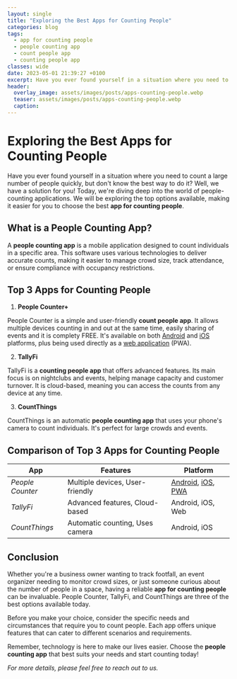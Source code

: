 ```yaml
---
layout: single
title: "Exploring the Best Apps for Counting People"
categories: blog
tags:
  - app for counting people
  - people counting app
  - count people app
  - counting people app
classes: wide
date: 2023-05-01 21:39:27 +0100
excerpt: Have you ever found yourself in a situation where you need to count a large number of people quickly, but don't know the best way to do it? Well, we have a solution for you! Today, we're diving deep into the world of people-counting applications.
header:
  overlay_image: assets/images/posts/apps-counting-people.webp
  teaser: assets/images/posts/apps-counting-people.webp
  caption:
---
```


# Exploring the Best Apps for Counting People

Have you ever found yourself in a situation where you need to count a large number of people quickly, but don't know the best way to do it? Well, we have a solution for you! Today, we're diving deep into the world of people-counting applications. We will be exploring the top options available, making it easier for you to choose the best **app for counting people**.

## What is a People Counting App?

A **people counting app** is a mobile application designed to count individuals in a specific area. This software uses various technologies to deliver accurate counts, making it easier to manage crowd size, track attendance, or ensure compliance with occupancy restrictions.

## Top 3 Apps for Counting People

1. **People Counter+**

People Counter is a simple and user-friendly **count people app**. It allows multiple devices counting in and out at the same time, easily sharing of events and it is complety FREE. It's available on both [Android](https://play.google.com/store/apps/details?id=com.counterpeople.www.twa) and [iOS](https://apps.apple.com/us/app/people-counter-digital-tally/id6480425693) platforms, plus being used directly as a [web application](https://app.counterpeople.com/) (PWA).

2. **TallyFi**

TallyFi is a **counting people app** that offers advanced features. Its main focus is on nightclubs and events, helping manage capacity and customer turnover. It is cloud-based, meaning you can access the counts from any device at any time.

3. **CountThings**

CountThings is an automatic **people counting app** that uses your phone's camera to count individuals. It's perfect for large crowds and events.

## Comparison of Top 3 Apps for Counting People

| **App**          | **Features**                    | **Platform**                                                                                                                                                                                              |
| ---------------- | ------------------------------- | --------------------------------------------------------------------------------------------------------------------------------------------------------------------------------------------------------- |
| _People Counter_ | Multiple devices, User-friendly | [Android](https://play.google.com/store/apps/details?id=com.counterpeople.www.twa), [iOS](https://apps.apple.com/us/app/people-counter-digital-tally/id6480425693), [PWA](https://app.counterpeople.com/) |
| _TallyFi_        | Advanced features, Cloud-based  | Android, iOS, Web                                                                                                                                                                                         |
| _CountThings_    | Automatic counting, Uses camera | Android, iOS                                                                                                                                                                                              |

## Conclusion

Whether you're a business owner wanting to track footfall, an event organizer needing to monitor crowd sizes, or just someone curious about the number of people in a space, having a reliable **app for counting people** can be invaluable. People Counter, TallyFi, and CountThings are three of the best options available today.

Before you make your choice, consider the specific needs and circumstances that require you to count people. Each app offers unique features that can cater to different scenarios and requirements.

Remember, technology is here to make our lives easier. Choose the **people counting app** that best suits your needs and start counting today!

_For more details, please feel free to reach out to us._
